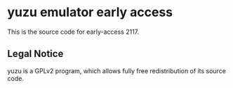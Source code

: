 yuzu emulator early access
=============

This is the source code for early-access 2117.

## Legal Notice

yuzu is a GPLv2 program, which allows fully free redistribution of its source code.